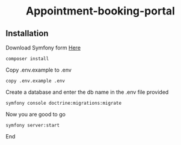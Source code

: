 <h1 align="center"> Appointment-booking-portal </h1>

## Installation 
Download Symfony form <a href="https://symfony.com/download">Here</a>

```
composer install
```
Copy .env.example to .env
```
copy .env.example .env
```
Create a database and enter the db name in the .env file provided
```
symfony console doctrine:migrations:migrate
```
Now you are good to go
```
symfony server:start
```
End
